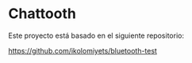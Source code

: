 # Chattooth

Este proyecto está basado en el siguiente repositorio:

https://github.com/ikolomiyets/bluetooth-test


